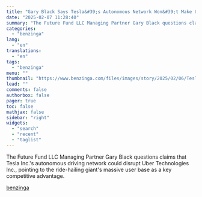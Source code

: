 ```yaml
---
title: "Gary Black Says Tesla&#39;s Autonomous Network Won&#39;t Make Uber Irrelevant, Cites Amazon As An Example Of Why Ride Hailing Middlemen Will Survive"
date: "2025-02-07 11:28:40"
summary: "The Future Fund LLC Managing Partner Gary Black questions claims that Tesla Inc.&#39;s autonomous driving network could disrupt Uber Technologies Inc., pointing to the ride-hailing giant&#39;s massive user base as a key competitive advantage."
categories:
  - "benzinga"
lang:
  - "en"
translations:
  - "en"
tags:
  - "benzinga"
menu: ""
thumbnail: "https://www.benzinga.com/files/images/story/2025/02/06/Teslas-Price-Target.jpeg"
lead: ""
comments: false
authorbox: false
pager: true
toc: false
mathjax: false
sidebar: "right"
widgets:
  - "search"
  - "recent"
  - "taglist"
---
```


The Future Fund LLC Managing Partner Gary Black questions claims that Tesla Inc.'s autonomous driving network could disrupt Uber Technologies Inc., pointing to the ride-hailing giant's massive user base as a key competitive advantage.

[benzinga](https://www.benzinga.com/markets/equities/25/02/43551087/gary-black-says-teslas-insufficiently-robust-autonomous-network-to-compete-with-ubers-170-million-users-draws-parallels-to-amazons-e-commerce-domination)
